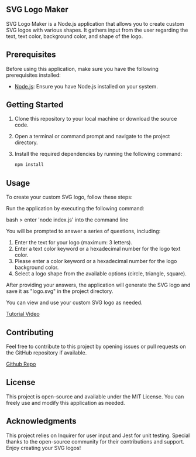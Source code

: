 ## SVG Logo Maker

SVG Logo Maker is a Node.js application that allows you to create custom SVG logos with various shapes. It gathers input from the user regarding the text, text color, background color, and shape of the logo.

## Prerequisites

Before using this application, make sure you have the following prerequisites installed:

- [Node.js](https://nodejs.org/): Ensure you have Node.js installed on your system.

## Getting Started

1. Clone this repository to your local machine or download the source code.

2. Open a terminal or command prompt and navigate to the project directory.

3. Install the required dependencies by running the following command:

   ```bash
   npm install

## Usage

To create your custom SVG logo, follow these steps:

Run the application by executing the following command:

bash > enter 'node index.js' into the command line

You will be prompted to answer a series of questions, including:

1. Enter the text for your logo (maximum: 3 letters).  
2. Enter a text color keyword or a hexadecimal number for the logo text color.  
3. Please enter a color keyword or a hexadecimal number for the logo background color.  
4. Select a logo shape from the available options (circle, triangle, square).  
  
After providing your answers, the application will generate the SVG logo and save it as "logo.svg" in the project directory.  

You can view and use your custom SVG logo as needed.

[Tutorial Video]()

## Contributing

Feel free to contribute to this project by opening issues or pull requests on the GitHub repository if available.

[Github Repo](https://github.com/Daleray1231/Logo_Maker) 

## License

This project is open-source and available under the MIT License. You can freely use and modify this application as needed.

## Acknowledgments

This project relies on Inquirer for user input and Jest for unit testing.
Special thanks to the open-source community for their contributions and support.
Enjoy creating your SVG logos!